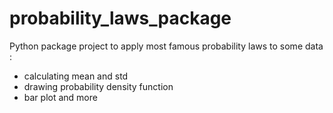 # probability_laws_package

Python package project to apply most famous probability laws to some data : 
- calculating mean and std 
- drawing probability density function 
- bar plot and more
